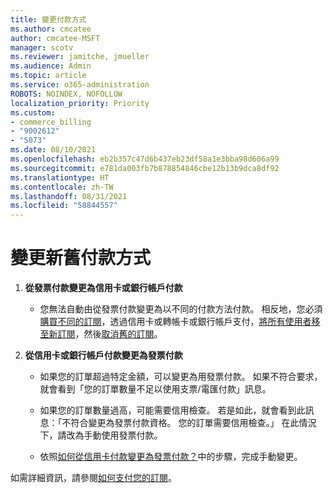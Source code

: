 ```yaml
---
title: 變更付款方式
ms.author: cmcatee
author: cmcatee-MSFT
manager: scotv
ms.reviewer: jamitche, jmueller
ms.audience: Admin
ms.topic: article
ms.service: o365-administration
ROBOTS: NOINDEX, NOFOLLOW
localization_priority: Priority
ms.custom:
- commerce_billing
- "9002612"
- "5073"
ms.date: 08/10/2021
ms.openlocfilehash: eb2b357c47d6b437eb23df58a1e3bba98d606a99
ms.sourcegitcommit: e781da003fb7b878854846cbe12b13b9dca8df92
ms.translationtype: HT
ms.contentlocale: zh-TW
ms.lasthandoff: 08/31/2021
ms.locfileid: "58844557"
---
```

# <a name="change-payment-method-fromto"></a>變更新舊付款方式

1. **從發票付款變更為信用卡或銀行帳戶付款**

    - 您無法自動由從發票付款變更為以不同的付款方法付款。 相反地，您必須[購買不同的訂閱](https://docs.microsoft.com/microsoft-365/commerce/try-or-buy-microsoft-365#buy-a-different-subscription)，透過信用卡或轉帳卡或銀行帳戶支付，[將所有使用者移至新訂閱](https://docs.microsoft.com/microsoft-365/commerce/subscriptions/move-users-different-subscription)，然後[取消舊的訂閱](https://docs.microsoft.com/microsoft-365/commerce/subscriptions/cancel-your-subscription)。

2. **從信用卡或銀行帳戶付款變更為發票付款**

    - 如果您的訂單超過特定金額，可以變更為用發票付款。 如果不符合要求，就會看到「您的訂單數量不足以使用支票/電匯付款」訊息。

    - 如果您的訂單數量過高，可能需要信用檢查。 若是如此，就會看到此訊息：「不符合變更為發票付款資格。 您的訂單需要信用檢查。」 在此情況下，請改為手動使用發票付款。

    - 依照[如何從信用卡付款變更為發票付款？](how-do-i-change-from-credit-card-payments-to-invoice.md)中的步驟，完成手動變更。

如需詳細資訊，請參閱[如何支付您的訂閱](https://docs.microsoft.com/microsoft-365/commerce/billing-and-payments/pay-for-your-subscription)。
